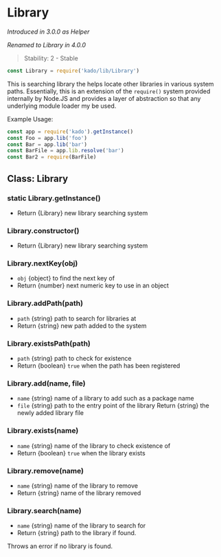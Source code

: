 # Library
*Introduced in 3.0.0 as Helper*

*Renamed to Library in 4.0.0*
>Stability: 2 - Stable
```js
const Library = require('kado/lib/Library')
```
This is searching library the helps locate other libraries in various system
paths. Essentially, this is an extension of the `require()` system provided
internally by Node.JS and provides a layer of abstraction so that any underlying
module loader my be used.

Example Usage:
```js
const app = require('kado').getInstance()
const Foo = app.lib('foo')
const Bar = app.lib('bar')
const BarFile = app.lib.resolve('bar')
const Bar2 = require(BarFile)
```

## Class: Library

### static Library.getInstance()
* Return {Library} new library searching system

### Library.constructor()
* Return {Library} new library searching system

### Library.nextKey(obj)
* `obj` {object} to find the next key of
* Return {number} next numeric key to use in an object

### Library.addPath(path)
* `path` {string} path to search for libraries at
* Return {string} new path added to the system

### Library.existsPath(path)
* `path` {string} path to check for existence
* Return {boolean} `true` when the path has been registered

### Library.add(name, file)
* `name` {string} name of a library to add such as a package name
* `file` {string} path to the entry point of the library
Return {string} the newly added library file

### Library.exists(name)
* `name` {string} name of the library to check existence of
* Return {boolean} `true` when the library exists

### Library.remove(name)
* `name` {string} name of the library to remove
* Return {string} name of the library removed

### Library.search(name)
* `name` {string} name of the library to search for
* Return {string} path to the library if found.

Throws an error if no library is found.
